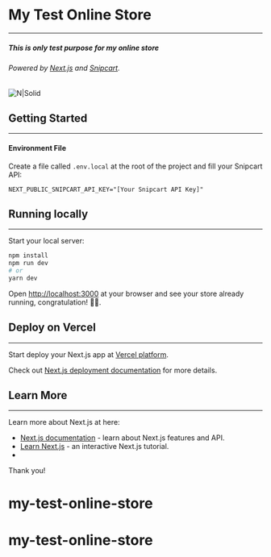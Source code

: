 # My Test Online Store

---

##### _This is only test purpose for my online store_

###### Powered by [Next.js](https://nextjs.org/) and [Snipcart](https://snipcart.com/).

![N|Solid](https://i.ibb.co/K7Bh3jC/next-js-snipcart-cropped.png)

## Getting Started

---

#### Environment File

Create a file called `.env.local` at the root of the project and fill your Snipcart API:

```
NEXT_PUBLIC_SNIPCART_API_KEY="[Your Snipcart API Key]"
```

## Running locally

---

Start your local server:

```bash
npm install
npm run dev
# or
yarn dev
```

Open [http://localhost:3000](http://localhost:3000) at your browser and see your store already running, congratulation! 🥳🎉.

## Deploy on Vercel

---

Start deploy your Next.js app at [Vercel platform](https://vercel.com/import?utm_medium=default-template&filter=next.js&utm_source=create-next-app&utm_campaign=create-next-app-readme).

Check out [Next.js deployment documentation](https://nextjs.org/docs/deployment) for more details.

## Learn More

---

Learn more about Next.js at here:

- [Next.js documentation](https://nextjs.org/docs) - learn about Next.js features and API.
- [Learn Next.js](https://nextjs.org/learn) - an interactive Next.js tutorial.
- 

Thank you!
# my-test-online-store
# my-test-online-store
